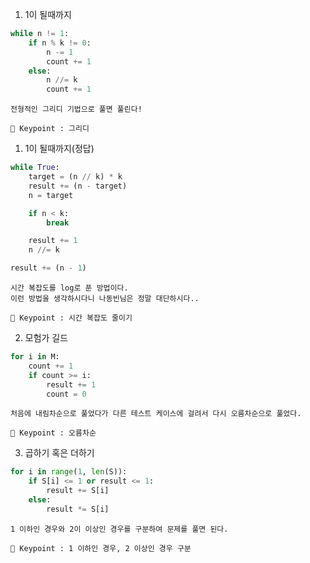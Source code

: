 1. 1이 될때까지
``` python
while n != 1:
    if n % k != 0:
        n -= 1
        count += 1
    else:
        n //= k
        count += 1
```

    전형적인 그리디 기법으로 풀면 풀린다!
            
    🔑 Keypoint : 그리디
    
1. 1이 될때까지(정답)
``` python
while True:
    target = (n // k) * k
    result += (n - target)
    n = target

    if n < k:
        break

    result += 1 
    n //= k

result += (n - 1)
```

    시간 복잡도를 log로 푼 방법이다.
    이런 방법을 생각하시다니 나동빈님은 정말 대단하시다..
            
    🔑 Keypoint : 시간 복잡도 줄이기

2. 모험가 길드
``` python
for i in M:
    count += 1
    if count >= i:
        result += 1
        count = 0
```

    처음에 내림차순으로 풀었다가 다른 테스트 케이스에 걸려서 다시 오름차순으로 풀었다.
            
    🔑 Keypoint : 오름차순

3. 곱하기 혹은 더하기
``` python
for i in range(1, len(S)):
    if S[i] <= 1 or result <= 1:
        result += S[i]
    else:
        result *= S[i]
```

    1 이하인 경우와 2이 이상인 경우를 구분하여 문제를 풀면 된다.
            
    🔑 Keypoint : 1 이하인 경우, 2 이상인 경우 구분